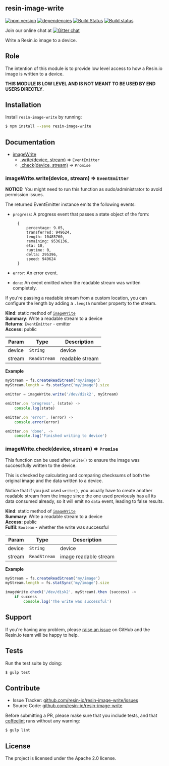 resin-image-write
-----------------

[![npm version](https://badge.fury.io/js/resin-image-write.svg)](http://badge.fury.io/js/resin-image-write)
[![dependencies](https://david-dm.org/resin-io/resin-image-write.png)](https://david-dm.org/resin-io/resin-image-write.png)
[![Build Status](https://travis-ci.org/resin-io/resin-image-write.svg?branch=master)](https://travis-ci.org/resin-io/resin-image-write)
[![Build status](https://ci.appveyor.com/api/projects/status/qkn859e7gcbo6lb9?svg=true)](https://ci.appveyor.com/project/jviotti/resin-image-write)

Join our online chat at [![Gitter chat](https://badges.gitter.im/resin-io/chat.png)](https://gitter.im/resin-io/chat)

Write a Resin.io image to a device.

Role
----

The intention of this module is to provide low level access to how a Resin.io image is written to a device.

**THIS MODULE IS LOW LEVEL AND IS NOT MEANT TO BE USED BY END USERS DIRECTLY**.

Installation
------------

Install `resin-image-write` by running:

```sh
$ npm install --save resin-image-write
```

Documentation
-------------


* [imageWrite](#module_imageWrite)
  * [.write(device, stream)](#module_imageWrite.write) ⇒ <code>EventEmitter</code>
  * [.check(device, stream)](#module_imageWrite.check) ⇒ <code>Promise</code>

<a name="module_imageWrite.write"></a>
### imageWrite.write(device, stream) ⇒ <code>EventEmitter</code>
**NOTICE:** You might need to run this function as sudo/administrator to avoid permission issues.

The returned EventEmitter instance emits the following events:

- `progress`: A progress event that passes a state object of the form:

		{
			percentage: 9.05,
			transferred: 949624,
			length: 10485760,
			remaining: 9536136,
			eta: 10,
			runtime: 0,
			delta: 295396,
			speed: 949624
		}

- `error`: An error event.
- `done`: An event emitted when the readable stream was written completely.

If you're passing a readable stream from a custom location, you can configure the length by adding a `.length` number property to the stream.

**Kind**: static method of <code>[imageWrite](#module_imageWrite)</code>  
**Summary**: Write a readable stream to a device  
**Returns**: <code>EventEmitter</code> - emitter  
**Access:** public  

| Param | Type | Description |
| --- | --- | --- |
| device | <code>String</code> | device |
| stream | <code>ReadStream</code> | readable stream |

**Example**  
```js
myStream = fs.createReadStream('my/image')
myStream.length = fs.statSync('my/image').size

emitter = imageWrite.write('/dev/disk2', myStream)

emitter.on 'progress', (state) ->
	console.log(state)

emitter.on 'error', (error) ->
	console.error(error)

emitter.on 'done', ->
	console.log('Finished writing to device')
```
<a name="module_imageWrite.check"></a>
### imageWrite.check(device, stream) ⇒ <code>Promise</code>
This function can be used after `write()` to ensure
the image was successfully written to the device.

This is checked by calculating and comparing checksums
of both the original image and the data written to a device.

Notice that if you just used `write()`, you usually have
to create another readable stream from the image since
the one used previously has all its data consumed already,
so it will emit no `data` event, leading to false results.

**Kind**: static method of <code>[imageWrite](#module_imageWrite)</code>  
**Summary**: Write a readable stream to a device  
**Access:** public  
**Fulfil**: <code>Boolean</code> - whether the write was successful  

| Param | Type | Description |
| --- | --- | --- |
| device | <code>String</code> | device |
| stream | <code>ReadStream</code> | image readable stream |

**Example**  
```js
myStream = fs.createReadStream('my/image')
myStream.length = fs.statSync('my/image').size

imageWrite.check('/dev/disk2', myStream).then (success) ->
	if success
		console.log('The write was successful')
```

Support
-------

If you're having any problem, please [raise an issue](https://github.com/resin-io/resin-image-write/issues/new) on GitHub and the Resin.io team will be happy to help.

Tests
-----

Run the test suite by doing:

```sh
$ gulp test
```

Contribute
----------

- Issue Tracker: [github.com/resin-io/resin-image-write/issues](https://github.com/resin-io/resin-image-write/issues)
- Source Code: [github.com/resin-io/resin-image-write](https://github.com/resin-io/resin-image-write)

Before submitting a PR, please make sure that you include tests, and that [coffeelint](http://www.coffeelint.org/) runs without any warning:

```sh
$ gulp lint
```

License
-------

The project is licensed under the Apache 2.0 license.
